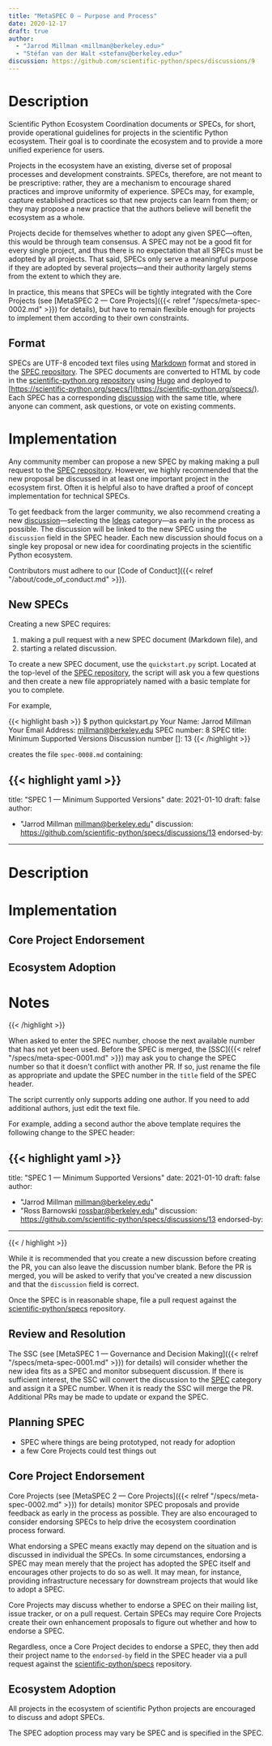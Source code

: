 ```yaml
---
title: "MetaSPEC 0 — Purpose and Process"
date: 2020-12-17
draft: true
author:
  - "Jarrod Millman <millman@berkeley.edu>"
  - "Stéfan van der Walt <stefanv@berkeley.edu>"
discussion: https://github.com/scientific-python/specs/discussions/9
---
```


# Description

Scientific Python Ecosystem Coordination documents or SPECs, for short, provide
operational guidelines for projects in the scientific Python ecosystem.
Their goal is to coordinate the ecosystem and to provide a more unified
experience for users.

Projects in the ecosystem have an existing, diverse set of proposal processes
and development constraints.
SPECs, therefore, are not meant to be prescriptive: rather, they are a
mechanism to encourage shared practices and improve uniformity of experience.
SPECs may, for example, capture established practices so that new projects can
learn from them; or they may propose a new practice that the authors believe
will benefit the ecosystem as a whole.

Projects decide for themselves whether to adopt any given SPEC—often, this
would be through team consensus.
A SPEC may not be a good fit for every single project, and thus there is no
expectation that all SPECs must be adopted by all projects.
That said, SPECs only serve a meaningful purpose if they are adopted by several
projects—and their authority largely stems from the extent to which they are.

In practice, this means that SPECs will be tightly integrated with the Core
Projects (see [MetaSPEC 2 — Core Projects]({{< relref
"/specs/meta-spec-0002.md" >}}) for details), but have to remain flexible enough
for projects to implement them according to their own constraints.

## Format

SPECs are UTF-8 encoded text files using
[Markdown](https://www.markdownguide.org/) format and stored in the [SPEC
repository](https://github.com/scientific-python/specs).
The SPEC documents are converted to HTML by code in the [scientific-python.org
repository](https://github.com/scientific-python/scientific-python.org/) using
[Hugo](https://gohugo.io/) and deployed to
[https://scientific-python.org/specs/](https://scientific-python.org/specs/).
Each SPEC has a corresponding
[discussion](https://github.com/scientific-python/specs/discussions/categories/specs)
with the same title, where anyone can comment, ask questions, or vote on
existing comments.

# Implementation

Any community member can propose a new SPEC by making making a pull request to
the [SPEC repository](https://github.com/scientific-python/specs).
However, we highly recommended that the new proposal be discussed
in at least one important project in the ecosystem first.
Often it is helpful also to have drafted a proof of concept implementation
for technical SPECs.

To get feedback from the larger community, we also recommend creating a new
[discussion](https://github.com/scientific-python/specs/discussions/new)—selecting the
[Ideas](https://github.com/scientific-python/specs/discussions/categories/ideas)
category—as early in the process as possible.
The discussion will be linked to the new SPEC using the `discussion`
field in the SPEC header.
Each new discussion should focus on a single key proposal or new idea for
coordinating projects in the scientific Python ecosystem.

Contributors must adhere to our [Code of Conduct]({{< relref
"/about/code_of_conduct.md" >}}).

## New SPECs

Creating a new SPEC requires:

1. making a pull request with a new SPEC document (Markdown file), and
2. starting a related discussion.

To create a new SPEC document, use the `quickstart.py` script.
Located at the top-level of the [SPEC
repository](https://github.com/scientific-python/specs),
the script will ask you a few questions and then create a new file
appropriately named with a basic template for you to complete.

For example,

<!-- prettier-ignore-start -->
{{< highlight bash >}}
$ python quickstart.py
Your Name: Jarrod Millman
Your Email Address: millman@berkeley.edu
SPEC number: 8
SPEC title: Minimum Supported Versions
Discussion number []: 13
{{< /highlight >}}
<!-- prettier-ignore-end -->

creates the file `spec-0008.md` containing:

<!-- prettier-ignore-start -->
{{< highlight yaml >}}
---
title: "SPEC 1 — Minimum Supported Versions"
date: 2021-01-10
draft: false
author:
  - "Jarrod Millman <millman@berkeley.edu>"
discussion: https://github.com/scientific-python/specs/discussions/13
endorsed-by:
---

# Description

<!--
Briefly and clearly describe the proposal.
Explain the general need and the advantages of this specific proposal.
If relevant, include examples of how the new functionality would be
used, intended use-cases, and pseudo-code illustrating its use.
-->

# Implementation

<!--
Discuss how this would be implemented.
-->

## Core Project Endorsement

<!--
Discuss what it means for a core project to endorse this SPEC.
-->

## Ecosystem Adoption

<!--
Discuss what it means for a project to adopt this SPEC.
-->

# Notes

<!--
Include a bulleted list of annotated links, comments, and other ancillary
information as needed.
-->

{{< /highlight >}}
<!-- prettier-ignore-end -->

When asked to enter the SPEC number, choose the next available number that
has not yet been used.
Before the SPEC is merged, the [SSC]({{< relref "/specs/meta-spec-0001.md" >}})
may ask you to change the SPEC number so that it doesn't conflict with another
PR.
If so, just rename the file as appropriate and update the SPEC number in the
`title` field of the SPEC header.

The script currently only supports adding one author.
If you need to add additional authors, just edit the text file.

For example, adding a second author the above template requires the following
change to the SPEC header:

<!-- prettier-ignore-start -->
{{< highlight yaml >}}
---
title: "SPEC 1 — Minimum Supported Versions"
date: 2021-01-10
draft: false
author:
  - "Jarrod Millman <millman@berkeley.edu>"
  - "Ross Barnowski <rossbar@berkeley.edu>"
discussion: https://github.com/scientific-python/specs/discussions/13
endorsed-by:
---
{{< / highlight >}}
<!-- prettier-ignore-end -->

While it is recommended that you create a new discussion before creating the PR,
you can also leave the discussion number blank.
Before the PR is merged, you will be asked to verify that you've created a
new discussion and that the `discussion` field is correct.

Once the SPEC is in reasonable shape, file a pull request against the
[scientific-python/specs](https://github.com/scientific-python/specs)
repository.

## Review and Resolution

The SSC (see [MetaSPEC 1 — Governance and Decision Making]({{< relref
"/specs/meta-spec-0001.md" >}}) for details) will consider whether the new idea
fits as a SPEC and monitor subsequent discussion.
If there is sufficient interest, the SSC will convert the discussion to the
[SPEC](https://github.com/scientific-python/specs/discussions/categories/specs)
category and assign it a SPEC number.
When it is ready the SSC will merge the PR.
Additional PRs may be made to update or expand the SPEC.

## Planning SPEC

- SPEC where things are being prototyped, not ready for adoption
- a few Core Projects could test things out

## Core Project Endorsement

Core Projects (see [MetaSPEC 2 — Core Projects]({{< relref
"/specs/meta-spec-0002.md" >}}) for details) monitor SPEC proposals and provide
feedback as early in the process as possible.
They are also encouraged to consider endorsing SPECs to help drive the ecosystem
coordination process forward.

What endorsing a SPEC means exactly may depend on the situation and is
discussed in individual the SPECs.
In some circumstances, endorsing a SPEC may mean merely that the project has
adopted the SPEC itself and encourages other projects to do so as well.
It may mean, for instance, providing infrastructure necessary for downstream
projects that would like to adopt a SPEC.

Core Projects may discuss whether to endorse a SPEC on their mailing list,
issue tracker, or on a pull request.
Certain SPECs may require Core Projects create their own enhancement
proposals to figure out whether and how to endorse a SPEC.

Regardless, once a Core Project decides to endorse a SPEC, they then add their project
name to the `endorsed-by` field in the SPEC header via a pull request against
the [scientific-python/specs](https://github.com/scientific-python/specs)
repository.

## Ecosystem Adoption

All projects in the ecosystem of scientific Python projects are encouraged to
discuss and adopt SPECs.

The SPEC adoption process may vary be SPEC and is specified in the SPEC.
